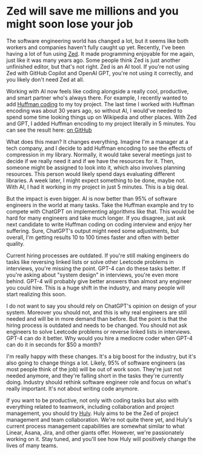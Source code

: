 # Zed will save me millions and you might soon lose your job

The software engineering world has changed a lot, but it seems like both workers and companies haven't fully caught up yet. Recently, I've been having a lot of fun using [Zed](https://zed.dev/). It made programming enjoyable for me again, just like it was many years ago. Some people think Zed is just another unfinished editor, but that's not right. Zed is an AI tool. If you're not using Zed with GitHub Copilot and OpenAI GPT, you're not using it correctly, and you likely don't need Zed at all.

Working with AI now feels like coding alongside a really cool, productive, and smart partner who's always there. For example, I recently wanted to add [Huffman coding](https://en.wikipedia.org/wiki/Huffman_coding) to my toy project. The last time I worked with Huffman encoding was about 30 years ago, so without AI, I would've needed to spend some time looking things up on Wikipedia and other places. With Zed and GPT, I added Huffman encoding to my project literally in 5 minutes. You can see the result here: [on GitHub](https://github.com/huly-dev/Stille/blob/main/packages/bits/src/huffman.ts)

What does this mean? It changes everything. Imagine I'm a manager at a tech company, and I decide to add Huffman encoding to see the effects of compression in my library. Normally, it would take several meetings just to decide if we really need it and if we have the resources for it. Then, someone might be assigned to look into it, which also involves planning resources. This person would likely spend days evaluating different libraries. A week later, I might expect something to be done, maybe not. With AI, I had it working in my project in just 5 minutes. This is a big deal.

But the impact is even bigger. AI is now better than 95% of software engineers in the world at many tasks. Take the Huffman example and try to compete with ChatGPT on implementing algorithms like that. This would be hard for many engineers and take much longer. If you disagree, just ask next candidate to write Huffman coding on coding interview and enjoy her suffering. Sure, ChatGPT's output might need some adjustments, but overall, I'm getting results 10 to 100 times faster and often with better quality.

Current hiring processes are outdated. If you're still making engineers do tasks like reversing linked lists or solve other Leetcode problems in interviews, you're missing the point. GPT-4 can do these tasks better. If you're asking about "system design" in interviews, you're even more behind. GPT-4 will probably give better answers than almost any engineer you could hire. This is a huge shift in the industry, and many people will start realizing this soon.

I do not want to say you should rely on ChatGPT's opinion on design of your system. Moreover you should not, and this is why real engineers are still needed and will be in more demand than before. But the point is that the hiring process is outdated and needs to be changed. You should not ask engineers to solve Leetcode problems or reverse linked lists in interviews. GPT-4 can do it better. Why would you hire a mediocre coder when GPT-4 can do it in seconds for $50 a month?

I'm really happy with these changes. It's a big boost for the industry, but it's also going to change things a lot. Likely, 95% of software engineers (as most people think of the job) will be out of work soon. They're just not needed anymore, and they're falling short in the tasks they're currently doing. Industry should rethink software engineer role and focus on what's really important. It's not about writing code anymore.

If you want to be productive, not only with coding tasks but also with everything related to teamwork, including collaboration and project management, you should try [Huly](https://huly.io). Huly aims to be the Zed of project management and team collaboration. We're not quite there yet, and Huly's current process management capabilities are somewhat similar to what Linear, Asana, Jira, and other giants offer. However, we're passionately working on it. Stay tuned, and you'll see how Huly will positively change the lives of many teams.
